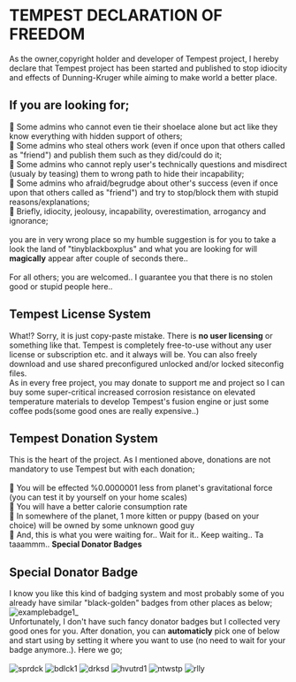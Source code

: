 # TEMPEST DECLARATION OF FREEDOM

As the owner,copyright holder and developer of Tempest project, I hereby declare that Tempest project has been started and published to stop idiocity and effects of Dunning-Kruger while aiming to make world a better place.
<br>
## If you are looking for;
🔸 Some admins who cannot even tie their shoelace alone but act like they know everything with hidden support of others;
<br>🔸 Some admins who steal others work (even if once upon that others called as "friend") and publish them such as they did/could do it;
<br>🔸 Some admins who cannot reply user's technically questions and misdirect (usualy by teasing) them to wrong path to hide their incapability;
<br>🔸 Some admins who afraid/begrudge about other's success (even if once upon that others called as "friend") and try to stop/block them with stupid reasons/explanations;
<br>🔸 Briefly, idiocity, jeolousy, incapability, overestimation, arrogancy and ignorance;
<br><br>you are in very wrong place so my humble suggestion is for you to take a look the land of "tinyblackboxplus" and what you are looking for will **magically** appear after couple of seconds there.. 
<br><br>For all others; you are welcomed.. I guarantee you that there is no stolen good or stupid people here..
## Tempest License System
What!? Sorry, it is just copy-paste mistake. There is **no user licensing** or something like that. Tempest is completely free-to-use without any user license or subscription etc. and it always will be. You can also freely download and use shared preconfigured unlocked and/or locked siteconfig files.
<br>As in every free project, you may donate to support me and project so I can buy some super-critical increased corrosion resistance on elevated temperature materials to develop Tempest's fusion engine or just some coffee pods(some good ones are really expensive..)
## Tempest Donation System
This is the heart of the project. As I mentioned above, donations are not mandatory to use Tempest but with each donation;<br>
<br>🔹 You will be effected %0.0000001 less from planet's gravitational force (you can test it by yourself on your home scales)
<br>🔹 You will have a better calorie consumption rate
<br>🔹 In somewhere of the planet, 1 more kitten or puppy (based on your choice) will be owned by some unknown good guy
<br>🔹 And, this is what you were waiting for.. Wait for it.. Keep waiting.. Ta taaammm.. **Special Donator Badges**
## Special Donator Badge
I know you like this kind of badging system and most probably some of you already have similar "black-golden" badges from other places as below;<br>
![examplebadge1_](https://user-images.githubusercontent.com/97025515/150074538-a9c036fd-f624-4729-9da9-30387487e2a7.jpg)
<br>Unfortunately, I don't have such fancy donator badges but I collected very good ones for you. After donation, you can **automaticly** pick one of below and start using by setting it where you want to use (no need to wait for your badge anymore..). Here we go;<br><br>
![sprdck](https://user-images.githubusercontent.com/97025515/150075723-26e5ec8c-0fdf-4dd7-b607-b1debdc9898b.jpg)
![bdlck1](https://user-images.githubusercontent.com/97025515/150075927-e872cde3-0711-4f5e-b674-4d814c1847e1.jpg)
![drksd](https://user-images.githubusercontent.com/97025515/150075728-1c61c58f-2a84-4f29-a23e-3c3ce20101af.jpg)
![hvutrd1](https://user-images.githubusercontent.com/97025515/150081273-882fd4c1-e7a7-4619-b994-bccb2d1933a0.jpg)
![ntwstp](https://user-images.githubusercontent.com/97025515/150075732-5055fd0a-8152-4f0b-a6e5-219d8175748a.jpg)
![rlly](https://user-images.githubusercontent.com/97025515/150089447-7c5660ef-fe8e-40e6-8d28-62dc04ec5912.jpg)
